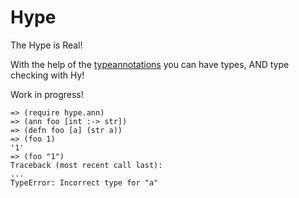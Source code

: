 Hype
====
The Hype is Real!

With the help of the [typeannotations]( https://github.com/ceronman/typeannotations ) you can have types, AND type checking with Hy! 

Work in progress!

```hy
=> (require hype.ann)
=> (ann foo [int :-> str])
=> (defn foo [a] (str a))
=> (foo 1)
'1'
=> (foo "1")
Traceback (most recent call last):
...
TypeError: Incorrect type for "a"
```
